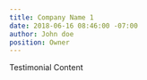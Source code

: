 ```yaml
---
title: Company Name 1
date: 2018-06-16 08:46:00 -07:00
author: John doe
position: Owner
---
```


Testimonial Content